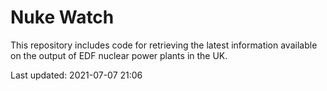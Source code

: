 # Nuke Watch

This repository includes code for retrieving the latest information available on the output of EDF nuclear power plants in the UK.

Last updated: 2021-07-07 21:06